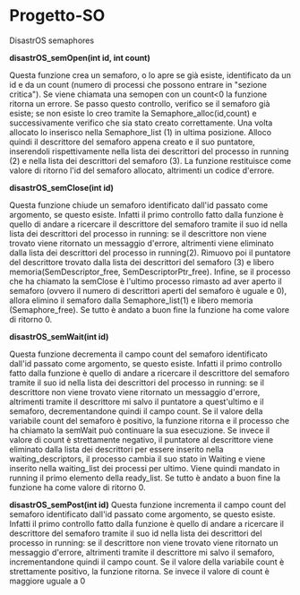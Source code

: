 # Progetto-SO
DisastrOS semaphores

**disastrOS_semOpen(int id, int count)**

Questa funzione crea un semaforo, o lo apre se già esiste, identificato da un id e da un count (numero di processi che possono entrare in "sezione critica").
Se viene chiamata una semopen con un count<0 la funzione ritorna un errore.
Se passo questo controllo, verifico se il semaforo già esiste; se non esiste lo creo tramite la Semaphore_alloc(id,count) e successivamente verifico che sia stato creato correttamente. Una volta allocato lo inserisco nella Semaphore_list (1) in ultima posizione. Alloco quindi il descrittore del semaforo appena creato e il suo puntatore, inserendoli rispettivamente nella lista dei descrittori del processo in running (2) e nella lista dei descrittori del semaforo (3). 
La funzione restituisce come valore di ritorno l'id del semaforo allocato, altrimenti un codice d'errore.

**disastrOS_semClose(int id)**

Questa funzione chiude un semaforo identificato dall'id passato come argomento, se questo esiste.
Infatti il primo controllo fatto dalla funzione è quello di andare a ricercare il descrittore del semaforo tramite il suo id nella lista dei descrittori del processo in running: se il descrittore non viene trovato viene ritornato un messaggio d'errore, altrimenti viene eliminato dalla lista dei descrittori del processo in running(2).
Rimuovo poi il puntatore del descrittore trovato dalla lista dei descrittori del semaforo (3) e libero memoria(SemDescriptor_free, SemDescriptorPtr_free).
Infine, se il processo che ha chiamato la semClose è l'ultimo processo rimasto ad aver aperto il semaforo (ovvero il numero di descrittori aperti del semaforo è uguale e 0), allora elimino il semaforo dalla Semaphore_list(1) e libero memoria (Semaphore_free).
Se tutto è andato a buon fine la funzione ha come valore di ritorno 0.

**disastrOS_semWait(int id)**

Questa funzione decrementa il campo count del semaforo identificato dall'id passato come argomento, se questo esiste.
Infatti il primo controllo fatto dalla funzione è quello di andare a ricercare il descrittore del semaforo tramite il suo id nella lista dei descrittori del processo in running: se il descrittore non viene trovato viene ritornato un messaggio d'errore, altrimenti tramite il descrittore mi salvo il puntatore a quest'ultimo e il semaforo, decrementandone quindi il campo count.
Se il valore della variabile count del semaforo è positivo, la funzione ritorna e il processo che ha chiamato la semWait può continuare la sua esecuzione. Se invece il valore di count è strettamente negativo, il puntatore al descrittore viene eliminato dalla lista dei descrittori per essere inserito nella waiting_descriptors, il processo cambia il suo stato in Waiting e viene inserito nella waiting_list dei processi per ultimo.
Viene quindi mandato in running il primo elemento della ready_list. 
Se tutto è andato a buon fine la funzione ha come valore di ritorno 0.

**disastrOS_semPost(int id)**
Questa funzione incrementa il campo count del semaforo identificato dall'id passato come argomento, se questo esiste.
Infatti il primo controllo fatto dalla funzione è quello di andare a ricercare il descrittore del semaforo tramite il suo id nella lista dei descrittori del processo in running: se il descrittore non viene trovato viene ritornato un messaggio d'errore, altrimenti tramite il descrittore mi salvo il semaforo, incrementandone quindi il campo count.
Se il valore della variabile count è strettamente positivo, la funzione ritorna.
Se invece il valore di count è maggiore uguale a 0

